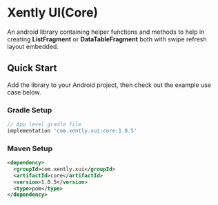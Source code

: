# Xently UI(Core)

 An android library containing helper functions and methods to help in creating **ListFragment** or
 **DataTableFragment** both with swipe refresh layout embedded.

 ## Quick Start

 Add the library to your Android project, then check out the example use case below.

 ### Gradle Setup

 ```gradle
 // App level gradle file
 implementation 'com.xently.xui:core:1.0.5'
 ```

 ### Maven Setup

 ```xml
 <dependency>
   <groupId>com.xently.xui</groupId>
   <artifactId>core</artifactId>
   <version>1.0.5</version>
   <type>pom</type>
 </dependency>
 ```